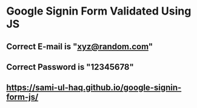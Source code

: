 # Google Signin Form Validated Using JS
## Correct E-mail is "xyz@random.com" 
## Correct Password is "12345678"
## https://sami-ul-haq.github.io/google-signin-form-js/
